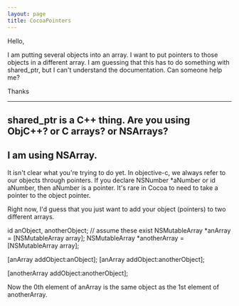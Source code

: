 ```yaml
---
layout: page
title: CocoaPointers
---
```




Hello,

I am putting several objects into an array. I want to put pointers to those objects in a different array. I am guessing that this has to do something with shared_ptr, but I can't understand the documentation. Can someone help me?

Thanks

----

shared_ptr is a C++ thing. Are you using ObjC++? or C arrays? or NSArrays?
----
I am using NSArray.
----
It isn't clear what you're trying to do yet.  In objective-c, we always refer to our objects through pointers.  If you declare     NSNumber *aNumber or     id aNumber, then aNumber is a pointer.  It's rare in Cocoa to need to take a pointer to the object pointer.

Right now, I'd guess that you just want to add your object (pointers) to two different arrays.  
    
id anObject, anotherObject; // assume these exist
NSMutableArray *anArray = [NSMutableArray array];
NSMutableArray *anotherArray = [NSMutableArray array];

[anArray addObject:anObject];
[anArray addObject:anotherObject];

[anotherArray addObject:anotherObject];


Now the 0th element of anArray is the same object as the 1st element of anotherArray.

